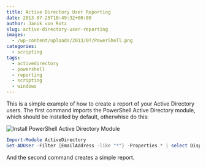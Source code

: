 ```yaml
---
title: Active Directory User Reporting
date: 2013-07-25T10:49:32+00:00
author: Janik von Rotz
slug: active-directory-user-reporting
images:
  - /wp-content/uploads/2013/07/PowerShell.png
categories:
  - scripting
tags:
  - activedirectory
  - powershell
  - reporting
  - scripting
  - windows
---
```

This is a simple example of how to create a report of your Active Directory users.
The first command imports the PowerShell Active Directory module, which should be installed by default, otherwhise do this:

![Install PowerShell Active Directory Module](/wp-content/uploads/2013/07/2013-07-25-11_43_24-Windows-Funktionen.png)

```powershell
Import-Module ActiveDirectory
Get-ADUser -Filter {EmailAddress -like "*"} -Properties * | select DisplayName, GivenName, Name, Surname, mail, SamAccountName, Department, Title, extensionAttribute1, extensionAttribute2 | Out-GridView
```

And the second command creates a simple report.